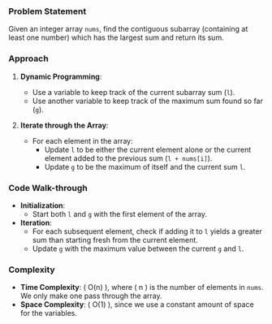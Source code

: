 ### Problem Statement
Given an integer array `nums`, find the contiguous subarray (containing at least one number) which has the largest sum and return its sum.

### Approach
1. **Dynamic Programming**:
   - Use a variable to keep track of the current subarray sum (`l`).
   - Use another variable to keep track of the maximum sum found so far (`g`).

2. **Iterate through the Array**:
   - For each element in the array:
     - Update `l` to be either the current element alone or the current element added to the previous sum (`l + nums[i]`).
     - Update `g` to be the maximum of itself and the current sum `l`.

### Code Walk-through
- **Initialization**:
   - Start both `l` and `g` with the first element of the array.
- **Iteration**:
   - For each subsequent element, check if adding it to `l` yields a greater sum than starting fresh from the current element.
   - Update `g` with the maximum value between the current `g` and `l`.

### Complexity
- **Time Complexity**: \( O(n) \), where \( n \) is the number of elements in `nums`. We only make one pass through the array.
- **Space Complexity**: \( O(1) \), since we use a constant amount of space for the variables.
